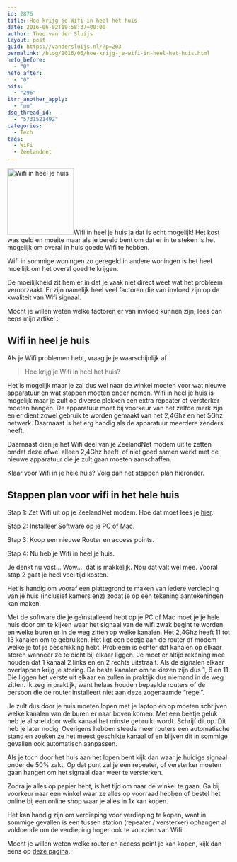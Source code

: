```yaml
---
id: 2876
title: Hoe krijg je Wifi in heel het huis
date: 2016-06-02T19:58:37+00:00
author: Theo van der Sluijs
layout: post
guid: https://vandersluijs.nl/?p=203
permalink: /blog/2016/06/hoe-krijg-je-wifi-in-heel-het-huis.html
hefo_before:
  - "0"
hefo_after:
  - "0"
hits:
  - "296"
itrr_another_apply:
  - 'no'
dsq_thread_id:
  - "5731521492"
categories:
  - Tech
tags:
  - WiFi
  - Zeelandnet
---
```

<img class="alignleft size-thumbnail wp-image-209" src="https://vandersluijs.resultants-e.nl/2016/05/1464572709_Untitled-5-150x150.png" alt="Wifi in heel je huis" width="150" height="150" />Wifi in heel je huis ja dat is echt mogelijk! Het kost was geld en moeite maar als je bereid bent om dat er in te steken is het mogelijk om overal in huis goede Wifi te hebben.

Wifi in sommige woningen zo geregeld in andere woningen is het heel moeilijk om het overal goed te krijgen.<!--more-->

De moeilijkheid zit hem er in dat je vaak niet direct weet wat het probleem veroorzaakt. Er zijn namelijk heel veel factoren die van invloed zijn op de kwaliteit van Wifi signaal.

Mocht je willen weten welke factoren er van invloed kunnen zijn, lees dan eens mijn artikel :

## Wifi in heel je huis

Als je Wifi problemen hebt, vraag je je waarschijnlijk af

> Hoe krijg je Wifi in heel het huis?

Het is mogelijk maar je zal dus wel naar de winkel moeten voor wat nieuwe apparatuur en wat stappen moeten onder nemen. Wifi in heel je huis is mogelijk maar je zult op diverse plekken een extra repeater of versterker moeten hangen. De apparatuur moet bij voorkeur van het zelfde merk zijn en er dient zowel gebruik te worden gemaakt van het 2,4Ghz en het 5Ghz netwerk. Daarnaast is het erg handig als de apparatuur meerdere zenders heeft.

Daarnaast dien je het Wifi deel van je ZeelandNet modem uit te zetten omdat deze ofwel alleen 2,4Ghz heeft  of niet goed samen werkt met de nieuwe apparatuur die je zult gaan moeten aanschaffen.

Klaar voor Wifi in je hele huis? Volg dan het stappen plan hieronder.

## Stappen plan voor wifi in het hele huis

Stap 1: Zet Wifi uit op je ZeelandNet modem. Hoe dat moet lees je [hier](https://vandersluijs.nl/uitzetten-wifi/).
  
Stap 2: Installeer Software op je [PC](https://vandersluijs.nl/inssider/) of [Mac](https://vandersluijs.nl/wifi-explorer/).
  
Stap 3: Koop een nieuwe Router en access points.
  
Stap 4: Nu heb je Wifi in heel je huis.

Je denkt nu vast&#8230; Wow&#8230;. dat is makkelijk. Nou dat valt wel mee. Vooral stap 2 gaat je heel veel tijd kosten.

Het is handig om vooraf een plattegrond te maken van iedere verdieping van je huis (inclusief kamers enz) zodat je op een tekening aantekeningen kan maken.

Met de software die je geïnstalleerd hebt op je PC of Mac moet je je hele huis door om te kijken waar het signaal van de wifi zwak begint te worden en welke buren er in de weg zitten op welke kanalen. Het 2,4Ghz heeft 11 tot 13 kanalen om te gebruiken. Het ligt een beetje aan de router of modem welke je tot je beschikking hebt. Probleem is echter dat kanalen op elkaar storen wanneer ze te dicht bij elkaar liggen. Je moet er altijd rekening mee houden dat 1 kanaal 2 links en en 2 rechts uitstraalt. Als de signalen elkaar overlappen krijg je storing. De beste kanalen om te kiezen zijn dus 1, 6 en 11. Die liggen het verste uit elkaar en zullen in praktijk dus niemand in de weg zitten. Ik zeg in praktijk, want helaas houden bepaalde routers of de persoon die de router installeert niet aan deze zogenaamde &#8220;regel&#8221;.

Je zult dus door je huis moeten lopen met je laptop en op moeten schrijven welke kanalen van de buren er naar boven komen. Met een beetje geluk heb je al snel door welk kanaal het minste gebruikt wordt. Schrijf dit op. Dit heb je later nodig. Overigens hebben steeds meer routers een automatische stand en zoeken ze het meest geschikte kanaal of en blijven dit in sommige gevallen ook automatisch aanpassen.

Als je toch door het huis aan het lopen bent kijk dan waar je huidige signaal onder de 50% zakt. Op dat punt zal je een repeater, of versterker moeten gaan hangen om het signaal daar weer te versterken.

Zodra je alles op papier hebt, is het tijd om naar de winkel te gaan. Ga bij voorkeur naar een winkel waar ze alles op voorraad hebben of bestel het online bij een online shop waar je alles in 1x kan kopen.

Het kan handig zijn om verdieping voor verdieping te kopen, want in sommige gevallen is een tussen station (repeater / versterker) ophangen al voldoende om de verdieping hoger ook te voorzien van Wifi.

Mocht je willen weten welke router en access point je kan kopen, kijk dan eens op [deze pagina](https://vandersluijs.nl/dag-aanbiedingen-wifi/).